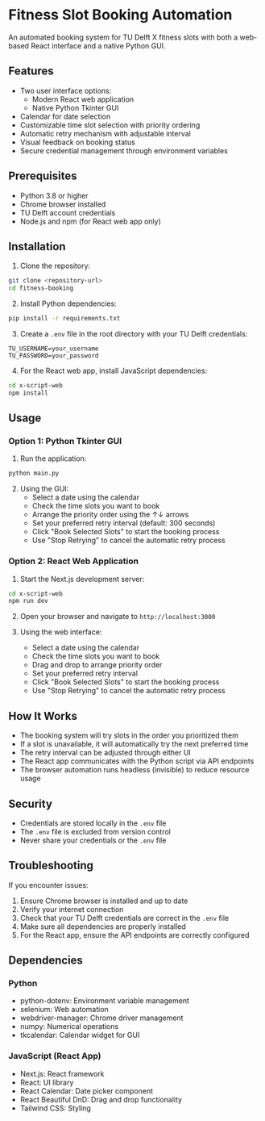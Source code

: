 # Fitness Slot Booking Automation

An automated booking system for TU Delft X fitness slots with both a web-based React interface and a native Python GUI.

## Features

- Two user interface options:
  - Modern React web application
  - Native Python Tkinter GUI
- Calendar for date selection
- Customizable time slot selection with priority ordering
- Automatic retry mechanism with adjustable interval
- Visual feedback on booking status
- Secure credential management through environment variables

## Prerequisites

- Python 3.8 or higher
- Chrome browser installed
- TU Delft account credentials
- Node.js and npm (for React web app only)

## Installation

1. Clone the repository:

```bash
git clone <repository-url>
cd fitness-booking
```

2. Install Python dependencies:
```bash
pip install -r requirements.txt
```

3. Create a `.env` file in the root directory with your TU Delft credentials:
```
TU_USERNAME=your_username
TU_PASSWORD=your_password
```

4. For the React web app, install JavaScript dependencies:
```bash
cd x-script-web
npm install
```

## Usage

### Option 1: Python Tkinter GUI

1. Run the application:
```bash
python main.py
```

2. Using the GUI:
   - Select a date using the calendar
   - Check the time slots you want to book
   - Arrange the priority order using the ↑↓ arrows
   - Set your preferred retry interval (default: 300 seconds)
   - Click "Book Selected Slots" to start the booking process
   - Use "Stop Retrying" to cancel the automatic retry process

### Option 2: React Web Application

1. Start the Next.js development server:
```bash
cd x-script-web
npm run dev
```

2. Open your browser and navigate to `http://localhost:3000`

3. Using the web interface:
   - Select a date using the calendar
   - Check the time slots you want to book
   - Drag and drop to arrange priority order
   - Set your preferred retry interval
   - Click "Book Selected Slots" to start the booking process
   - Use "Stop Retrying" to cancel the automatic retry process

## How It Works

- The booking system will try slots in the order you prioritized them
- If a slot is unavailable, it will automatically try the next preferred time
- The retry interval can be adjusted through either UI
- The React app communicates with the Python script via API endpoints
- The browser automation runs headless (invisible) to reduce resource usage

## Security

- Credentials are stored locally in the `.env` file
- The `.env` file is excluded from version control
- Never share your credentials or the `.env` file

## Troubleshooting

If you encounter issues:
1. Ensure Chrome browser is installed and up to date
2. Verify your internet connection
3. Check that your TU Delft credentials are correct in the `.env` file
4. Make sure all dependencies are properly installed
5. For the React app, ensure the API endpoints are correctly configured

## Dependencies

### Python
- python-dotenv: Environment variable management
- selenium: Web automation
- webdriver-manager: Chrome driver management
- numpy: Numerical operations
- tkcalendar: Calendar widget for GUI

### JavaScript (React App)
- Next.js: React framework
- React: UI library
- React Calendar: Date picker component
- React Beautiful DnD: Drag and drop functionality
- Tailwind CSS: Styling
